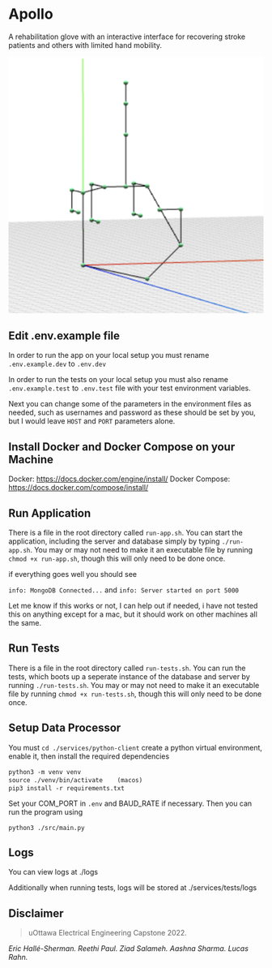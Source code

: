 # Apollo

A rehabilitation glove with an interactive interface for recovering stroke patients and others with limited hand mobility.

![alt text](./services/website/img/middleFinger.png)

## Edit .env.example file

In order to run the app on your local setup you must rename `.env.example.dev` to `.env.dev`

In order to run the tests on your local setup you must also rename `.env.example.test` to `.env.test` file with your test environment variables.

Next you can change some of the parameters in the environment files as needed, such as usernames and password as these should be set by you, but I would leave
`HOST` and `PORT` parameters alone.

## Install Docker and Docker Compose on your Machine

Docker: https://docs.docker.com/engine/install/
Docker Compose: https://docs.docker.com/compose/install/

## Run Application

There is a file in the root directory called `run-app.sh`. You can start the application, including the server and database simply by typing `./run-app.sh`.
You may or may not need to make it an executable file by running `chmod +x run-app.sh`, though this will only need to be done once.

if everything goes well you should see

`info: MongoDB Connected...` and `info: Server started on port 5000`

Let me know if this works or not, I can help out if needed, i have not tested this on anything except for a mac, but it should work on other machines
all the same.

## Run Tests

There is a file in the root directory called `run-tests.sh`. You can run the tests, which boots up a seperate instance of the database and
server by running `./run-tests.sh`. You may or may not need to make it an executable file by running `chmod +x run-tests.sh`, though this will
only need to be done once.

## Setup Data Processor

You must `cd ./services/python-client` create a python virtual environment, enable it, then install the required dependencies

```
python3 -m venv venv
source ./venv/bin/activate    (macos)
pip3 install -r requirements.txt
```

Set your COM_PORT in `.env` and BAUD_RATE if necessary. Then you can run the program using

```
python3 ./src/main.py
```

## Logs

You can view logs at ./logs

Additionally when running tests, logs will be stored at ./services/tests/logs

## Disclaimer

> uOttawa Electrical Engineering Capstone 2022.

_Eric Hallé-Sherman. Reethi Paul. Ziad Salameh. Aashna Sharma. Lucas Rahn._
